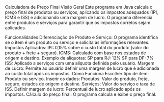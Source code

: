 Calculadora de Preço Final
Visão Geral
Este programa em Java calcula o preço final de produtos ou serviços, aplicando os impostos adequados (IPI, ICMS e ISS) e adicionando uma margem de lucro. O programa diferencia entre produtos e serviços para garantir que os impostos corretos sejam aplicados.

Funcionalidades
Diferenciação de Produto e Serviço: O programa identifica se o item é um produto ou serviço e solicita as informações relevantes.
Impostos Aplicados:
IPI: 0,15% sobre o custo total do produto (valor do produto + frete + seguro).
ICMS: Calculado com base nos estados de origem e destino. Exemplo de alíquotas:
SP para RJ: 12%
SP para DF: 7%
ISS: Aplicado a serviços com uma alíquota definida pelo usuário.
Margem de Lucro: Permite ao usuário definir uma margem de lucro que é adicionada ao custo total após os impostos.
Como Funciona
Escolher tipo de item: Produto ou serviço.
Inserir os dados:
Produtos: Valor do produto, frete, seguro, estados de origem e destino.
Serviços: Valor do serviço e taxa de ISS.
Definir margem de lucro: Percentual de lucro aplicado após os impostos.
Cálculo do preço final: O programa calcula e exibe o preço final.
